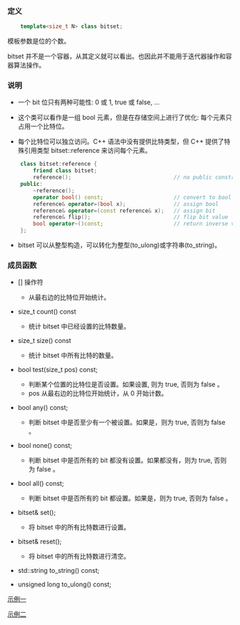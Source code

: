 
### 定义
```c++
    template<size_t N> class bitset;
```
模板参数是位的个数。
  
bitset 并不是一个容器，从其定义就可以看出。也因此并不能用于迭代器操作和容器算法操作。


### 说明

- 一个 bit 位只有两种可能性: 0 或 1, true 或 false, ...

- 这个类可以看作是一组 bool 元素，但是在存储空间上进行了优化: 每个元素只占用一个比特位。

- 每个比特位可以独立访问。C++ 语法中没有提供比特类型，但 C++ 提供了特殊引用类型 bitset::reference 来访问每个元素。
```c++
    class bitset:reference {
        friend class bitset;
        reference();                                // no public constructor
    public:
        ~reference();
        operator bool() const;                      // convert to bool
        reference& operator=(bool x);               // assign bool
        reference& operator=(const reference& x);   // assign bit
        reference& flip();                          // flip bit value
        bool operator~()const;                      // return inverse value
    };
```
- bitset 可以从整型构造，可以转化为整型(to_ulong)或字符串(to_string)。


### 成员函数

- [] 操作符
    + 从最右边的比特位开始统计。

- size_t count() const
    + 统计 bitset 中已经设置的比特数量。

- size_t size() const
    + 统计 bitset 中所有比特的数量。

- bool test(size_t pos) const;
    + 判断某个位置的比特位是否设置。如果设置, 则为 true, 否则为 false 。
    + pos 从最右边的比特位开始统计，从 0 开始计数。

- bool any() const;
    + 判断 bitset 中是否至少有一个被设置。如果是，则为 true, 否则为 false 。

- bool none() const;
    + 判断 bitset 中是否所有的 bit 都没有设置。如果都没有，则为 true, 否则为 false 。

- bool all() const;
    + 判断 bitset 中是否所有的 bit 都设置。如果是，则为 true, 否则为 false 。

- bitset& set();
    + 将 bitset 中的所有比特数进行设置。

- bitset& reset();
    + 将 bitset 中的所有比特数进行清空。

- std::string to_string() const;

- unsigned long to_ulong() const;

[示例一](05_bitset/01_bitset.cpp)

[示例二](05_bitset/02_ring_bit.cpp)
